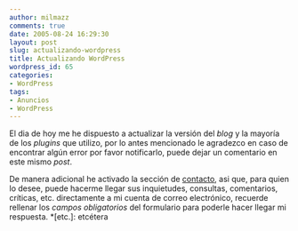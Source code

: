 ```yaml
---
author: milmazz
comments: true
date: 2005-08-24 16:29:30
layout: post
slug: actualizando-wordpress
title: Actualizando WordPress
wordpress_id: 65
categories:
- WordPress
tags:
- Anuncios
- WordPress
---
```


El dia de hoy me he dispuesto a actualizar la versión del _blog_ y la mayoría de los _plugins_ que utilizo, por lo antes mencionado le agradezco en caso de encontrar algún error por favor notificarlo, puede dejar un comentario en este mismo _post_.




De manera adicional he activado la sección de [contacto](http://blog.milmazz.com.ve/contacto/), asi que, para quien lo desee, puede hacerme llegar sus inquietudes, consultas, comentarios, críticas, etc. directamente a mi cuenta de correo electrónico, recuerde rellenar los _campos obligatorios_ del formulario para poderle hacer llegar mi respuesta.
  *[etc.]: etcétera
